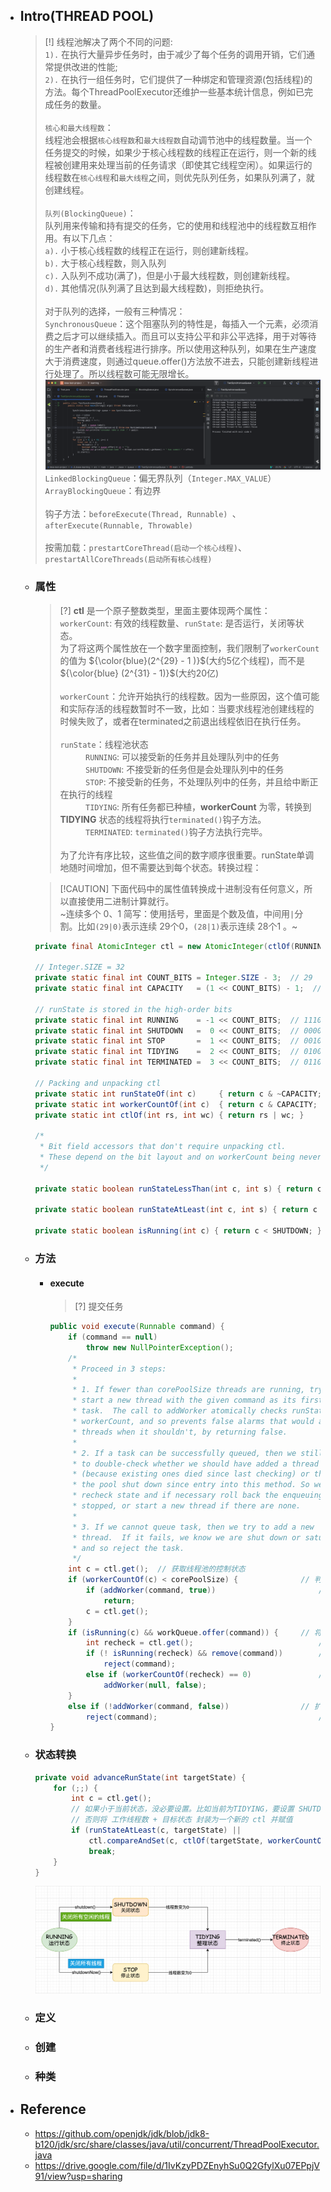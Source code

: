 * ## Intro(THREAD POOL)

    > [!] 线程池解决了两个不同的问题:
    <br>`1).` 在执行大量异步任务时，由于减少了每个任务的调用开销，它们通常提供改进的性能;
    <br>`2).` 在执行一组任务时，它们提供了一种绑定和管理资源(包括线程)的方法。每个ThreadPoolExecutor还维护一些基本统计信息，例如已完成任务的数量。
    <br><br>`核心和最大线程数`：
    <br>线程池会根据`核心线程数`和`最大线程数`自动调节池中的线程数量。当一个任务提交的时候，如果少于核心线程数的线程正在运行，则一个新的线程被创建用来处理当前的任务请求（即使其它线程空闲）。如果运行的线程数在`核心线程`和`最大线程`之间，则优先队列任务，如果队列满了，就创建线程。
    <br><br>`队列(BlockingQueue)`：
    <br>队列用来传输和持有提交的任务，它的使用和线程池中的线程数互相作用。有以下几点：
    <br>`a).` 小于核心线程数的线程正在运行，则创建新线程。
    <br>`b).` 大于核心线程数，则入队列
    <br>`c).` 入队列不成功(满了)，但是小于最大线程数，则创建新线程。
    <br>`d).` 其他情况(队列满了且达到最大线程数)，则拒绝执行。
    <br><br>对于队列的选择，一般有三种情况：
    <br>`SynchronousQueue`：这个阻塞队列的特性是，每插入一个元素，必须消费之后才可以继续插入。而且可以支持公平和非公平选择，用于对等待的生产者和消费者线程进行排序。所以使用这种队列，如果在生产速度大于消费速度，则通过queue.offer()方法放不进去，只能创建新线程进行处理了。所以线程数可能无限增长。
    <br>![](/.images/doc/base/thread/thread-pool/tp-queue-01.png ':size=90%')
    <br>`LinkedBlockingQueue`：偏无界队列（`Integer.MAX_VALUE`）
    <br>`ArrayBlockingQueue`：有边界
    <br><br>钩子方法：`beforeExecute(Thread, Runnable) `、`afterExecute(Runnable, Throwable)`
    <br><br>按需加载：`prestartCoreThread(启动一个核心线程)`、`prestartAllCoreThreads(启动所有核心线程)`

    + ### 属性

        > [?] **ctl** 是一个原子整数类型，里面主要体现两个属性：`workerCount`: 有效的线程数量、`runState`: 是否运行，关闭等状态。
        <br>为了将这两个属性放在一个数字里面控制，我们限制了`workerCount`的值为 ${\color{blue}(2^{29} - 1 )}$(大约5亿个线程)，而不是 ${\color{blue} (2^{31} - 1)}$(大约20亿)
        <br><br>`workerCount`：允许开始执行的线程数。因为一些原因，这个值可能和实际存活的线程数暂时不一致，比如：当要求线程池创建线程的时候失败了，或者在terminated之前退出线程依旧在执行任务。
        <br><br>`runState`：线程池状态
        <br><span style='padding-left: 2.9em'/>`RUNNING`: 可以接受新的任务并且处理队列中的任务
        <br><span style='padding-left: 2.9em'/>`SHUTDOWN`: 不接受新的任务但是会处理队列中的任务
        <br><span style='padding-left: 2.9em'/>`STOP`: 不接受新的任务，不处理队列中的任务，并且给中断正在执行的线程
        <br><span style='padding-left: 2.9em'/>`TIDYING`: 所有任务都已种植，**workerCount** 为零，转换到 **TIDYING** 状态的线程将执行`terminated()`钩子方法。
        <br><span style='padding-left: 2.9em'/>`TERMINATED`: `terminated()`钩子方法执行完毕。
        <br><br>为了允许有序比较，这些值之间的数字顺序很重要。runState单调地随时间增加，但不需要达到每个状态。转换过程：

        > [!CAUTION] 下面代码中的属性值转换成十进制没有任何意义，所以直接使用二进制计算就行。
        <br>~连续多个 0、1 简写：使用括号，里面是个数及值，中间用`|`分割。比如`(29|0)`表示连续 29个0，`(28|1)`表示连续 28个1 。~

        ```java
        private final AtomicInteger ctl = new AtomicInteger(ctlOf(RUNNING, 0));

        // Integer.SIZE = 32
        private static final int COUNT_BITS = Integer.SIZE - 3;  // 29
        private static final int CAPACITY   = (1 << COUNT_BITS) - 1;  // 1(29|0) - 1 = 0(29|1) = 0001 1111 1111 1111 1111 1111 1111 1111

        // runState is stored in the high-order bits
        private static final int RUNNING    = -1 << COUNT_BITS;  // 1110 0000 0000 0000 0000 0000 0000 0000
        private static final int SHUTDOWN   =  0 << COUNT_BITS;  // 0000 0000 0000 0000 0000 0000 0000 0000
        private static final int STOP       =  1 << COUNT_BITS;  // 0010 0000 0000 0000 0000 0000 0000 0000
        private static final int TIDYING    =  2 << COUNT_BITS;  // 0100 0000 0000 0000 0000 0000 0000 0000
        private static final int TERMINATED =  3 << COUNT_BITS;  // 0110 0000 0000 0000 0000 0000 0000 0000

        // Packing and unpacking ctl
        private static int runStateOf(int c)     { return c & ~CAPACITY; }  // c & 1110 0000 0000 0000 0000 0000 0000 0000  ==> 取传入值中的高3位
        private static int workerCountOf(int c)  { return c & CAPACITY;  }  // c & 0001 1111 1111 1111 1111 1111 1111 1111  ==> 取传入值中的低29位
        private static int ctlOf(int rs, int wc) { return rs | wc; }

        /*
         * Bit field accessors that don't require unpacking ctl.
         * These depend on the bit layout and on workerCount being never negative.
         */

        private static boolean runStateLessThan(int c, int s) { return c < s; } // 运行状态小于s。例如 如果 s = STOP, 则 c 处于 RUNNING、SHUTDOWN 状态

        private static boolean runStateAtLeast(int c, int s) { return c >= s; } // 运行状态 >=s。例如 如果 s = STOP, 则 c 处于 STOP、TIDYING、TERMINATED 状态

        private static boolean isRunning(int c) { return c < SHUTDOWN; }        // 是否运行中。 只有运行状态是负数，所以只需要判断小于 SHUTDOWN（0）即可
        ```

    + ### 方法

        - #### execute

            > [?] 提交任务

            ```java
            public void execute(Runnable command) {
                if (command == null)
                    throw new NullPointerException();
                /*
                 * Proceed in 3 steps:
                 *
                 * 1. If fewer than corePoolSize threads are running, try to
                 * start a new thread with the given command as its first
                 * task.  The call to addWorker atomically checks runState and
                 * workerCount, and so prevents false alarms that would add
                 * threads when it shouldn't, by returning false.
                 *
                 * 2. If a task can be successfully queued, then we still need
                 * to double-check whether we should have added a thread
                 * (because existing ones died since last checking) or that
                 * the pool shut down since entry into this method. So we
                 * recheck state and if necessary roll back the enqueuing if
                 * stopped, or start a new thread if there are none.
                 *
                 * 3. If we cannot queue task, then we try to add a new
                 * thread.  If it fails, we know we are shut down or saturated
                 * and so reject the task.
                 */
                int c = ctl.get();  // 获取线程池的控制状态
                if (workerCountOf(c) < corePoolSize) {              // 判断运行的线程数是否小于核心线程
                    if (addWorker(command, true))                       // 增加 worker 去处理任务
                        return;
                    c = ctl.get();
                }
                if (isRunning(c) && workQueue.offer(command)) {     // 将任务追加到队列
                    int recheck = ctl.get();                            // 再次获取状态
                    if (! isRunning(recheck) && remove(command))        // 如果线程池停止了，将任务从队列中移除
                        reject(command);                                    // 触发拒绝任务处理
                    else if (workerCountOf(recheck) == 0)               // 如果由于一些原因(进入TIDYING状态且移除失败)，没有工作线程了。[运行状态下 workerCountOf() 大概率不会为 0]
                        addWorker(null, false);                             // 则增加一个线程去处理队列中的任务。
                }
                else if (!addWorker(command, false))                // 扩大非核心线程
                    reject(command);                                    // 失败的话触发拒绝任务处理
            }
            ```
    + ### 状态转换

        ```java
        private void advanceRunState(int targetState) {
            for (;;) {
                int c = ctl.get();
                // 如果小于当前状态，没必要设置。比如当前为TIDYING，要设置 SHUTDOWN 就没必要
                // 否则将 工作线程数 + 目标状态 封装为一个新的 ctl 并赋值
                if (runStateAtLeast(c, targetState) ||                              
                    ctl.compareAndSet(c, ctlOf(targetState, workerCountOf(c))))
                    break;
            }
        }
        ```
        ![](/.images/doc/base/thread/thread-pool/tp-status-01.png ':size=80%')

    + ### 定义
    + ### 创建
    + ### 种类

* ## Reference

    + https://github.com/openjdk/jdk/blob/jdk8-b120/jdk/src/share/classes/java/util/concurrent/ThreadPoolExecutor.java
    + https://drive.google.com/file/d/1IvKzyPDZEnyhSu0Q2GfylXu07EPpjV91/view?usp=sharing